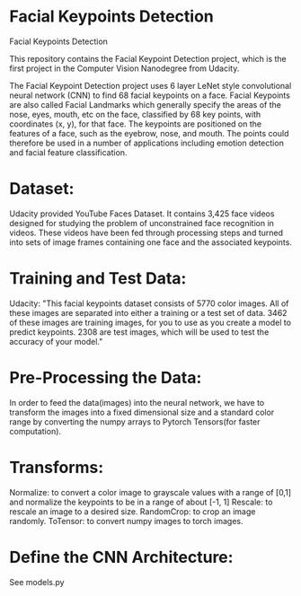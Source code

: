 # Facial Keypoints Detection
Facial Keypoints Detection


This repository contains the Facial Keypoint Detection project, which is the first project in the Computer Vision Nanodegree from Udacity.

The Facial Keypoint Detection project uses 6 layer LeNet style convolutional neural network (CNN) to find 68 facial keypoints on a face. Facial Keypoints are also called Facial Landmarks which generally specify the areas of the nose, eyes, mouth, etc on the face, classified by 68 key points, with coordinates (x, y), for that face. The keypoints are positioned on the features of a face, such as the eyebrow, nose, and mouth. The points could therefore be used in a number of applications including emotion detection and facial feature classification.

# Dataset:
Udacity provided YouTube Faces Dataset. It contains 3,425 face videos designed for studying the problem of unconstrained face recognition in videos. These videos have been fed through processing steps and turned into sets of image frames containing one face and the associated keypoints.

# Training and Test Data:
Udacity: "This facial keypoints dataset consists of 5770 color images. All of these images are separated into either a training or a test set of data. 3462 of these images are training images, for you to use as you create a model to predict keypoints.
2308 are test images, which will be used to test the accuracy of your model."


# Pre-Processing the Data:
In order to feed the data(images) into the neural network, we have to transform the images into a fixed dimensional size and a standard color range by converting the numpy arrays to Pytorch Tensors(for faster computation).

# Transforms:
Normalize: to convert a color image to grayscale values with a range of [0,1] and normalize the keypoints to be in a range of about [-1, 1]
Rescale: to rescale an image to a desired size.
RandomCrop: to crop an image randomly.
ToTensor: to convert numpy images to torch images.


# Define the CNN Architecture:
See models.py


